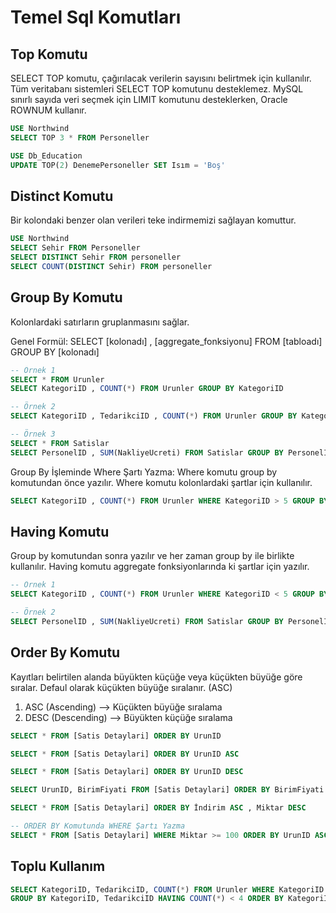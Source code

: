 
# Temel Sql Komutları

## Top Komutu
SELECT TOP komutu, çağırılacak verilerin sayısını belirtmek için kullanılır. Tüm veritabanı sistemleri SELECT TOP komutunu desteklemez. MySQL sınırlı sayıda veri seçmek için LIMIT komutunu desteklerken, Oracle ROWNUM kullanır.

```sql
USE Northwind
SELECT TOP 3 * FROM Personeller

USE Db_Education
UPDATE TOP(2) DenemePersoneller SET Isım = 'Boş' 
```

## Distinct Komutu

Bir kolondaki benzer olan verileri teke indirmemizi sağlayan komuttur. 

```sql
USE Northwind
SELECT Sehir FROM Personeller
SELECT DISTINCT Sehir FROM personeller
SELECT COUNT(DISTINCT Sehir) FROM personeller
```

## Group By Komutu

Kolonlardaki satırların gruplanmasını sağlar.

Genel Formül: SELECT [kolonadı] , [aggregate_fonksiyonu] FROM [tabloadı] GROUP BY [kolonadı]

```sql
-- Örnek 1
SELECT * FROM Urunler
SELECT KategoriID , COUNT(*) FROM Urunler GROUP BY KategoriID

-- Örnek 2
SELECT KategoriID , TedarikciID , COUNT(*) FROM Urunler GROUP BY KategoriID , TedarikciID

-- Örnek 3
SELECT * FROM Satislar
SELECT PersonelID , SUM(NakliyeUcreti) FROM Satislar GROUP BY PersonelID
```

Group By İşleminde Where Şartı Yazma: Where komutu group by komutundan önce yazılır. Where komutu kolonlardaki şartlar için kullanılır.

```sql
SELECT KategoriID , COUNT(*) FROM Urunler WHERE KategoriID > 5 GROUP BY KategoriID
```

## Having Komutu

Group by komutundan sonra yazılır ve her zaman group by ile birlikte kullanılır. Having komutu aggregate fonksiyonlarında ki şartlar için yazılır.

```sql
-- Örnek 1
SELECT KategoriID , COUNT(*) FROM Urunler WHERE KategoriID < 5 GROUP BY KategoriID HAVING COUNT(*) > 10

-- Örnek 2
SELECT PersonelID , SUM(NakliyeUcreti) FROM Satislar GROUP BY PersonelID HAVING SUM(NakliyeUcreti) > 5000
```

## Order By Komutu

Kayıtları belirtilen alanda büyükten küçüğe veya küçükten büyüğe göre sıralar. Defaul olarak küçükten büyüğe sıralanır. (ASC)

1. ASC (Ascending) --> Küçükten büyüğe sıralama
2. DESC (Descending) --> Büyükten küçüğe sıralama

```sql
SELECT * FROM [Satis Detaylari] ORDER BY UrunID

SELECT * FROM [Satis Detaylari] ORDER BY UrunID ASC

SELECT * FROM [Satis Detaylari] ORDER BY UrunID DESC

SELECT UrunID, BirimFiyati FROM [Satis Detaylari] ORDER BY BirimFiyati DESC

SELECT * FROM [Satis Detaylari] ORDER BY İndirim ASC , Miktar DESC

-- ORDER BY Komutunda WHERE Şartı Yazma
SELECT * FROM [Satis Detaylari] WHERE Miktar >= 100 ORDER BY UrunID ASC
```

## Toplu Kullanım

```sql
SELECT KategoriID, TedarikciID, COUNT(*) FROM Urunler WHERE KategoriID < 5 
GROUP BY KategoriID, TedarikciID HAVING COUNT(*) < 4 ORDER BY KategoriID DESC
```



 








